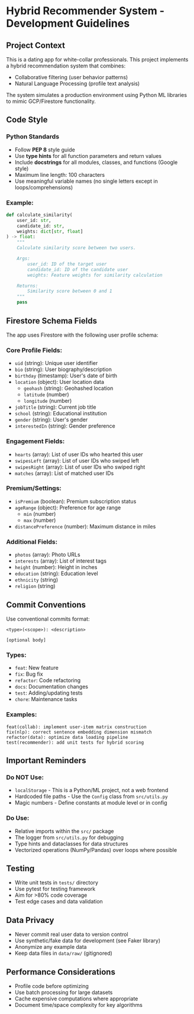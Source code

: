 # Hybrid Recommender System - Development Guidelines

## Project Context

This is a dating app for white-collar professionals. This project implements a hybrid recommendation system that combines:
- Collaborative filtering (user behavior patterns)
- Natural Language Processing (profile text analysis)

The system simulates a production environment using Python ML libraries to mimic GCP/Firestore functionality.

## Code Style

### Python Standards
- Follow **PEP 8** style guide
- Use **type hints** for all function parameters and return values
- Include **docstrings** for all modules, classes, and functions (Google style)
- Maximum line length: 100 characters
- Use meaningful variable names (no single letters except in loops/comprehensions)

### Example:
```python
def calculate_similarity(
    user_id: str,
    candidate_id: str,
    weights: dict[str, float]
) -> float:
    """
    Calculate similarity score between two users.

    Args:
        user_id: ID of the target user
        candidate_id: ID of the candidate user
        weights: Feature weights for similarity calculation

    Returns:
        Similarity score between 0 and 1
    """
    pass
```

## Firestore Schema Fields

The app uses Firestore with the following user profile schema:

### Core Profile Fields:
- `uid` (string): Unique user identifier
- `bio` (string): User biography/description
- `birthday` (timestamp): User's date of birth
- `location` (object): User location data
  - `geohash` (string): Geohashed location
  - `latitude` (number)
  - `longitude` (number)
- `jobTitle` (string): Current job title
- `school` (string): Educational institution
- `gender` (string): User's gender
- `interestedIn` (string): Gender preference

### Engagement Fields:
- `hearts` (array): List of user IDs who hearted this user
- `swipesLeft` (array): List of user IDs who swiped left
- `swipesRight` (array): List of user IDs who swiped right
- `matches` (array): List of matched user IDs

### Premium/Settings:
- `isPremium` (boolean): Premium subscription status
- `ageRange` (object): Preference for age range
  - `min` (number)
  - `max` (number)
- `distancePreference` (number): Maximum distance in miles

### Additional Fields:
- `photos` (array): Photo URLs
- `interests` (array): List of interest tags
- `height` (number): Height in inches
- `education` (string): Education level
- `ethnicity` (string)
- `religion` (string)

## Commit Conventions

Use conventional commits format:
```
<type>(<scope>): <description>

[optional body]
```

### Types:
- `feat`: New feature
- `fix`: Bug fix
- `refactor`: Code refactoring
- `docs`: Documentation changes
- `test`: Adding/updating tests
- `chore`: Maintenance tasks

### Examples:
```
feat(collab): implement user-item matrix construction
fix(nlp): correct sentence embedding dimension mismatch
refactor(data): optimize data loading pipeline
test(recommender): add unit tests for hybrid scoring
```

## Important Reminders

### Do NOT Use:
- `localStorage` - This is a Python/ML project, not a web frontend
- Hardcoded file paths - Use the `Config` class from `src/utils.py`
- Magic numbers - Define constants at module level or in config

### Do Use:
- Relative imports within the `src/` package
- The logger from `src/utils.py` for debugging
- Type hints and dataclasses for data structures
- Vectorized operations (NumPy/Pandas) over loops where possible

## Testing

- Write unit tests in `tests/` directory
- Use pytest for testing framework
- Aim for >80% code coverage
- Test edge cases and data validation

## Data Privacy

- Never commit real user data to version control
- Use synthetic/fake data for development (see Faker library)
- Anonymize any example data
- Keep data files in `data/raw/` (gitignored)

## Performance Considerations

- Profile code before optimizing
- Use batch processing for large datasets
- Cache expensive computations where appropriate
- Document time/space complexity for key algorithms
